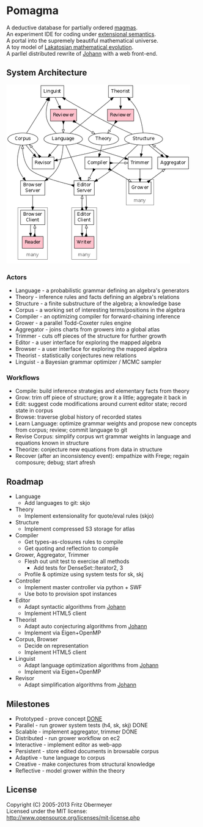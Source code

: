 # Pomagma

A deductive database for partially ordered <a href="http://en.wikipedia.org/wiki/Magma_(algebra)">magmas</a>.<br />
An experiment IDE for coding under <a href="https://en.wikipedia.org/wiki/Extension_(semantics)">extensional semantics</a>.<br />
A portal into the supremely beautiful mathematical universe.<br />
A toy model of <a href="http://en.wikipedia.org/wiki/Proofs_and_Refutations)">Lakatosian mathematical evolution</a>.<br />
A parllel distributed rewrite of <a href="http://github.com/fritzo/Johann">Johann</a> with a web front-end.

## System Architecture

![Architecture](doc/architecture.png)

### Actors

- Language - a probabilistic grammar defining an algebra's generators
- Theory - inference rules and facts defining an algebra's relations
- Structure - a finite substructure of the algebra; a knowledge base
- Corpus - a working set of interesting terms/positions in the algebra
- Compiler - an optimizing compiler for forward-chaining inference
- Grower - a parallel Todd-Coxeter rules engine
- Aggregator - joins charts from growers into a global atlas
- Trimmer - cuts off pieces of the structure for further growth
- Editor - a user interface for exploring the mapped algebra
- Browser - a user interface for exploring the mapped algebra
- Theorist - statistically conjectures new relations
- Linguist - a Bayesian grammar optimizer / MCMC sampler

### Workflows

- Compile: build inference strategies and elementary facts from theory
- Grow: trim off piece of structure; grow it a little; aggregate it back in
- Edit: suggest code modifications around current editor state;
  record state in corpus
- Browse: traverse global history of recorded states
- Learn Language: optimize grammar weights and propose new concepts from corpus;
  review; commit language to git
- Revise Corpus: simplify corpus wrt grammar weights in language
  and equations known in structure
- Theorize: conjecture new equations from data in structure
- Recover (after an inconsistency event):
  empathize with Frege; regain composure; debug; start afresh

## Roadmap

- Language
    - Add languages to git: skjo
- Theory
    - Implement extensionality for quote/eval rules (skjo)
- Structure
    - Implement compressed S3 storage for atlas
- Compiler
    - Get types-as-closures rules to compile
    - Get quoting and reflection to compile
- Grower, Aggregator, Trimmer
    - Flesh out unit test to exercise all methods
        - Add tests for DenseSet::Iterator2, 3
    - Profile & optimize using system tests for sk, skj
- Controller
    - Implement master controller via python + SWF
    - Use boto to provision spot instances
- Editor
    - Adapt syntactic algorithms from [Johann](http://github.com/fritzo/Johann)
    - Implement HTML5 client
- Theorist
    - Adapt auto conjecturing algorithms from [Johann](http://github.com/fritzo/Johann)
    - Implement via Eigen+OpenMP
- Corpus, Browser
    - Decide on representation
    - Implement HTML5 client
- Linguist
    - Adapt language optimization algorithms from [Johann](http://github.com/fritzo/Johann)
    - Implement via Eigen+OpenMP
- Revisor
    - Adapt simplification algorithms from [Johann](http://github.com/fritzo/Johann)

## Milestones

- Prototyped - prove concept [DONE](http://github.com/fritzo/Johann)
- Parallel - run grower system tests (h4, sk, skj) DONE
- Scalable - implement aggregator, trimmer DONE
- Distributed - run grower workflow on ec2
- Interactive - implement editor as web-app
- Persistent - store edited documents in browsable corpus
- Adaptive - tune language to corpus
- Creative - make conjectures from structural knowledge
- Reflective - model grower within the theory

## License

Copyright (C) 2005-2013 Fritz Obermeyer<br/>
Licensed under the MIT license:<br/>
http://www.opensource.org/licenses/mit-license.php
